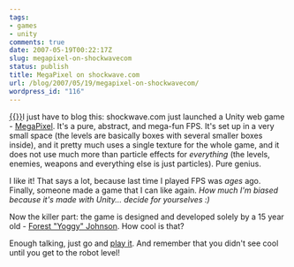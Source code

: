 ```yaml
---
tags:
- games
- unity
comments: true
date: 2007-05-19T00:22:17Z
slug: megapixel-on-shockwavecom
status: publish
title: MegaPixel on shockwave.com
url: /blog/2007/05/19/megapixel-on-shockwavecom/
wordpress_id: "116"
---
```


[{{<imgright src="http://aras-p.info/blog/wp-content/uploads/2007/05/megapixel-3normal.thumbnail.jpg" title="'Megapixel!'">}}](http://aras-p.info/blog/wp-content/uploads/2007/05/megapixel-3normal.jpg)I just have to blog this: shockwave.com just launched a Unity web game - [MegaPixel](http://www.shockwave.com/gamelanding/megapixel.jsp). It's a pure, abstract, and mega-fun FPS. It's set up in a very small space (the levels are basically boxes with several smaller boxes inside), and it pretty much uses a single texture for the whole game, and it does not use much more than particle effects for _everything_ (the levels, enemies, weapons and everything else is just particles). Pure genius.

I like it! That says a lot, because last time I played FPS was _ages_ ago. Finally, someone made a game that I can like again. _How much I'm biased because it's made with Unity... decide for yourselves :)_

Now the killer part: the game is designed and developed solely by a 15 year old - [Forest "Yoggy" Johnson](http://yogware.bluegillstudios.com/site/). How cool is that?

Enough talking, just go and [play it](http://www.shockwave.com/gamelanding/megapixel.jsp). And remember that you didn't see cool until you get to the robot level!
